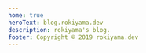 ```yaml
---
home: true
heroText: blog.rokiyama.dev
description: rokiyama's blog.
footer: Copyright © 2019 rokiyama.dev
---
```


<Blogs />

<p />
